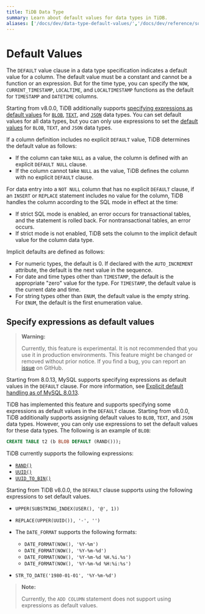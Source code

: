```yaml
---
title: TiDB Data Type
summary: Learn about default values for data types in TiDB.
aliases: ['/docs/dev/data-type-default-values/','/docs/dev/reference/sql/data-types/default-values/']
---
```


# Default Values

The `DEFAULT` value clause in a data type specification indicates a default value for a column. The default value must be a constant and cannot be a function or an expression. But for the time type, you can specify the `NOW`, `CURRENT_TIMESTAMP`, `LOCALTIME`, and `LOCALTIMESTAMP` functions as the default for `TIMESTAMP` and `DATETIME` columns.

Starting from v8.0.0, TiDB additionally supports [specifying expressions as default values](#specify-expressions-as-default-values) for [`BLOB`](/data-type-string.md#blob-type), [`TEXT`](/data-type-string.md#text-type), and [`JSON`](/data-type-json.md#json-type) data types. You can set default values for all data types, but you can only use expressions to set the [default values](#default-values) for `BLOB`, `TEXT`, and `JSON` data types.

If a column definition includes no explicit `DEFAULT` value, TiDB determines the default value as follows:

- If the column can take `NULL` as a value, the column is defined with an explicit `DEFAULT NULL` clause.
- If the column cannot take `NULL` as the value, TiDB defines the column with no explicit `DEFAULT` clause.

For data entry into a `NOT NULL` column that has no explicit `DEFAULT` clause, if an `INSERT` or `REPLACE` statement includes no value for the column, TiDB handles the column according to the SQL mode in effect at the time:

- If strict SQL mode is enabled, an error occurs for transactional tables, and the statement is rolled back. For nontransactional tables, an error occurs.
- If strict mode is not enabled, TiDB sets the column to the implicit default value for the column data type.

Implicit defaults are defined as follows:

- For numeric types, the default is 0. If declared with the `AUTO_INCREMENT` attribute, the default is the next value in the sequence.
- For date and time types other than `TIMESTAMP`, the default is the appropriate "zero" value for the type. For `TIMESTAMP`, the default value is the current date and time.
- For string types other than `ENUM`, the default value is the empty string. For `ENUM`, the default is the first enumeration value.

## Specify expressions as default values

> **Warning:**
>
> Currently, this feature is experimental. It is not recommended that you use it in production environments. This feature might be changed or removed without prior notice. If you find a bug, you can report an [issue](https://github.com/pingcap/tidb/issues) on GitHub.

Starting from 8.0.13, MySQL supports specifying expressions as default values in the `DEFAULT` clause. For more information, see [Explicit default handling as of MySQL 8.0.13](https://dev.mysql.com/doc/refman/8.0/en/data-type-defaults.html#data-type-defaults-explicit). 

TiDB has implemented this feature and supports specifying some expressions as default values in the `DEFAULT` clause. Starting from v8.0.0, TiDB additionally supports assigning default values to `BLOB`, `TEXT`, and `JSON` data types. However, you can only use expressions to set the default values for these data types. The following is an example of `BLOB`:

```sql
CREATE TABLE t2 (b BLOB DEFAULT (RAND()));
```

TiDB currently supports the following expressions:

* [`RAND()`](/functions-and-operators/numeric-functions-and-operators.md)
* [`UUID()`](/functions-and-operators/miscellaneous-functions.md)
* [`UUID_TO_BIN()`](/functions-and-operators/miscellaneous-functions.md)

Starting from TiDB v8.0.0, the `DEFAULT` clause supports using the following expressions to set default values.

* `UPPER(SUBSTRING_INDEX(USER(), '@', 1))`

* `REPLACE(UPPER(UUID()), '-', '')`

* The `DATE_FORMAT` supports the following formats:

    * `DATE_FORMAT(NOW(), '%Y-%m')`
    * `DATE_FORMAT(NOW(), '%Y-%m-%d')`
    * `DATE_FORMAT(NOW(), '%Y-%m-%d %H.%i.%s')`
    * `DATE_FORMAT(NOW(), '%Y-%m-%d %H:%i:%s')`

* `STR_TO_DATE('1980-01-01', '%Y-%m-%d')`

> **Note:**
>
> Currently, the `ADD COLUMN` statement does not support using expressions as default values.
